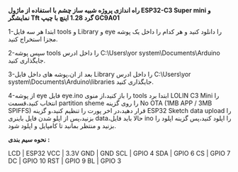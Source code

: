 **راه اندازی پروژه شبیه ساز چشم با استفاده از ماژول ESP32-C3 Super mini و نمایشگر Tft گرد 1.28 اینچ با چیپ GC9A01**

1-ابتدا هر سه فایل tools و Library و eye را دانلود کنید و هر کدام را داخل یک پوشه مجزا استخراج کنید.

2-سپس پوشه tools را داخل ادرس C:\Users\yor system\Documents\Arduino جایگذاری کنید.

3-بعد از ان،پوشه های داخل فایل Library را داخل ادرس C:\Users\yor system\Documents\Arduino\libraries جایگذاری کنید.

4-از پوشه eye فایل eye.ino را باز کنید،از منوی tools ابتدا برد LOLIN C3 Mini را انتخاب کنید،قسمت partition sheme را روی گزینه No OTA (1MB APP / 3MB SPIFFS) قرار دهید،در اخر پورت را تنظیم کنید،و گزینه ESP32 Sketch data upload را بزنید،پس از اپلو شدن فایل باینری data،حالا باید فایل ino را اپلود کنید،پس گزینه اپلود را بزنید و منتظر بمانید تا کامپایل و اپلود شود.

**نحوه سیم بندی :**

LCD   |   ESP32
VCC   |   3.3V
GND   |   GND
SCL   |   GPIO 4
SDA   |   GPIO 6
CS    |   GPIO 7
DC    |   GPIO 10
RST   |   GPIO 9
BL    |   GPIO 3
